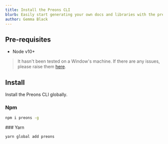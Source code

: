 ```yaml
---
title: Install the Preons CLI
blurb: Easily start generating your own docs and libraries with the preons cli
author: Gemma Black
---
```


## Pre-requisites

- Node v10+

> It hasn't been tested on a Window's machine. If there are any issues, please raise them [here](https://github.com/preons/preons/issues).

## Install

Install the Preons CLI globally.

### Npm

```bash
npm i preons -g
```

### Yarn

```bash
yarn global add preons
```
